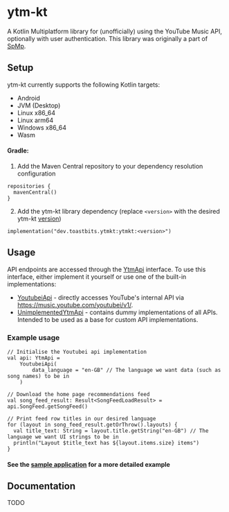 # ytm-kt

A Kotlin Multiplatform library for (unofficially) using the YouTube Music API, optionally with user authentication. This library was originally a part of [SpMp](https://github.com/toasterofbread/spmp).

## Setup

ytm-kt currently supports the following Kotlin targets:
  - Android
  - JVM (Desktop)
  - Linux x86_64
  - Linux arm64
  - Windows x86_64
  - Wasm

#### Gradle:

1. Add the Maven Central repository to your dependency resolution configuration
```
repositories {
  mavenCentral()
}
```

2. Add the ytm-kt library dependency (replace `<version>` with the desired ytm-kt [version](https://github.com/toasterofbread/ytm-kt/tags))

```
implementation("dev.toastbits.ytmkt:ytmkt:<version>")
```

## Usage

API endpoints are accessed through the [YtmApi](library/src/commonMain/kotlin/dev/toastbits/ytmkt/model/YtmApi.kt) interface. To use this interface, either implement it yourself or use one of the built-in implementations:

- [YoutubeiApi](library/src/commonMain/kotlin/dev/toastbits/ytmkt/impl/youtubei/YoutubeiApi.kt) - directly accesses YouTube's internal API via https://music.youtube.com/youtubei/v1/.
- [UnimplementedYtmApi](library/src/commonMain/kotlin/dev/toastbits/ytmkt/impl/unimplemented/UnimplementedYtmApi.kt) - contains dummy implementations of all APIs. Intended to be used as a base for custom API implementations.

### Example usage

```
// Initialise the Youtubei api implementation
val api: YtmApi =
    YoutubeiApi(
        data_language = "en-GB" // The language we want data (such as song names) to be in
    )

// Download the home page recommendations feed
val song_feed_result: Result<SongFeedLoadResult> = api.SongFeed.getSongFeed()

// Print feed row titles in our desired language
for (layout in song_feed_result.getOrThrow().layouts) {
  val title_text: String = layout.title.getString("en-GB") // The language we want UI strings to be in
  println("Layout $title_text has ${layout.items.size} items")
}
```

#### See the [sample application](sample/src/commonMain/kotlin/dev/toastbits/sample/Sample.kt) for a more detailed example

## Documentation

TODO
